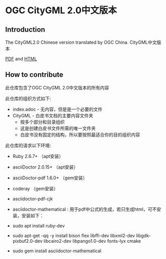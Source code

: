 # OGC CityGML 2.0中文版本

## Introduction

The CityGML2.0 Chinese version translated by OGC China.
CityGML中文版本

[PDF](./output/OGC中国联盟--OGC城市地理标记语言编码标准中文版.pdf) 
and [HTML](http://geos.whu.edu.cn/ogc/citygml/)

## How to contribute

此仓库包含了OGC CityGML 2.0中文版本的所有内容

此仓库的组织方式如下:

* index.adoc - 无内容，但是是一个必要的文件
* CityGML - 白皮书文档的主要内容文件夹
  - 按多个部分和目录组织
  - 这是创建白皮书文件所需的唯一文件夹
  - 白皮书没有固定的结构，所以要按照最适合你的目的组织内容

此仓库的请求以下环境:

* Ruby 2.6.7+  （apt安装）

* asciiDoctor 2.0.15+ （apt安装）

* asciiDoctor-pdf 1.6.0+ （gem安装）

* coderay （gem安装）

* asciidoctor-pdf-cjk

* asciidoctor-mathematical : 用于pdf中公式的生成，若只生成html，可不安装，安装如下：
- sudo apt install ruby-dev

- sudo apt-get -qq -y install bison flex libffi-dev libxml2-dev libgdk-pixbuf2.0-dev libcairo2-dev libpango1.0-dev fonts-lyx cmake

- sudo gem install asciidoctor-mathematical

